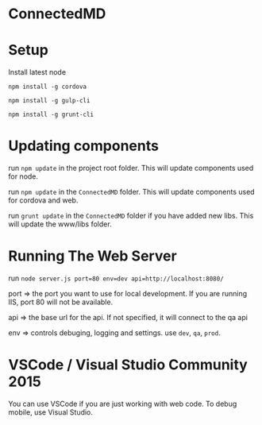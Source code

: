 # ConnectedMD

# Setup
Install latest node

`npm install -g cordova`

`npm install -g gulp-cli`

`npm install -g grunt-cli`

# Updating components
run `npm update` in the project root folder. This will update components used for node.

run `npm update` in the `ConnectedMD` folder. This will update components used for cordova and web.

run `grunt update` in the `ConnectedMD` folder if you have added new libs. This will update the www/libs folder.

# Running The Web Server
run `node server.js port=80 env=dev api=http://localhost:8080/`

port => the port you want to use for local development. If you are running IIS, port 80 will not be available.

api => the base url for the api. If not specified, it will connect to the qa api

env => controls debuging, logging and settings. use `dev`, `qa`, `prod`.

# VSCode / Visual Studio Community 2015
You can use VSCode if you are just working with web code. To debug mobile, use Visual Studio.